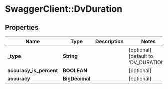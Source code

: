 # SwaggerClient::DvDuration

## Properties
Name | Type | Description | Notes
------------ | ------------- | ------------- | -------------
**_type** | **String** |  | [optional] [default to &#x27;DV_DURATION&#x27;]
**accuracy_is_percent** | **BOOLEAN** |  | [optional] 
**accuracy** | [**BigDecimal**](BigDecimal.md) |  | [optional] 

